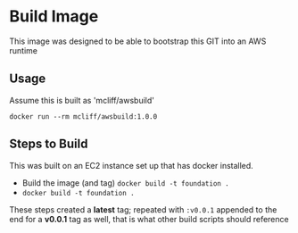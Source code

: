 # Build Image

This image was designed to be able to bootstrap this GIT into an AWS runtime

## Usage

Assume this is built as 'mcliff/awsbuild'

`docker run --rm mcliff/awsbuild:1.0.0`

## Steps to Build

This was built on an EC2 instance set up that has docker installed.

- Build the image (and tag) `docker build -t foundation .`
- `docker build -t foundation .`

These steps created a **latest** tag;  repeated with `:v0.0.1` appended to the end for a **v0.0.1** tag as well, that is what other build scripts should reference



